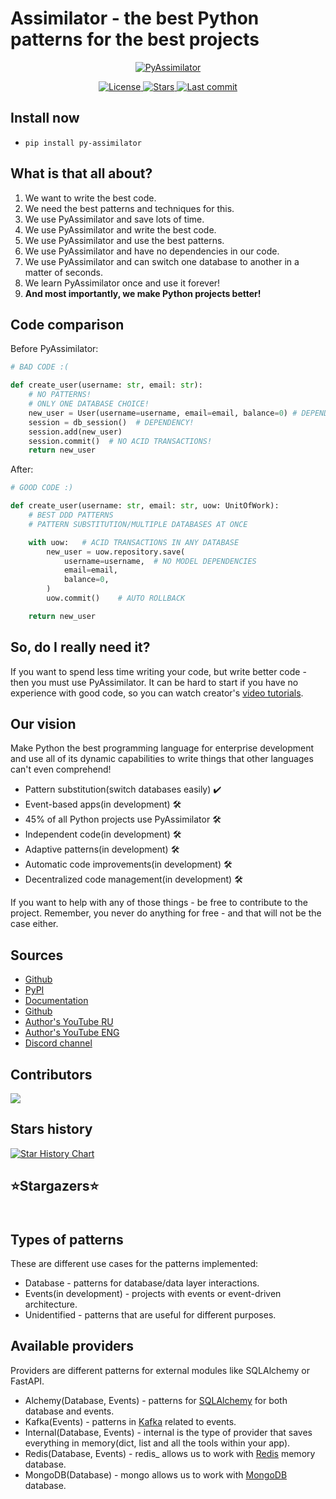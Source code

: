# Assimilator - the best Python patterns for the best projects

<p align="center">
  <a href="https://knucklesuganda.github.io/py_assimilator/"><img src="https://knucklesuganda.github.io/py_assimilator/images/logo.png" alt="PyAssimilator"></a>
</p>
<p align="center">
<a href="https://pypi.org/project/py-assimilator/" target="_blank">
    <img src="https://img.shields.io/github/license/knucklesuganda/py_assimilator?color=%237e56c2&style=for-the-badge" alt="License">
</a>

<a href="https://pypi.org/project/py-assimilator/" target="_blank">
    <img src="https://img.shields.io/github/stars/knucklesuganda/py_assimilator?color=%237e56c2&style=for-the-badge" alt="Stars">
</a>
<a href="https://pypi.org/project/py-assimilator/" target="_blank">
    <img src="https://img.shields.io/github/last-commit/knucklesuganda/py_assimilator?color=%237e56c2&style=for-the-badge" alt="Last commit">
</a>
</p>


## Install now
* `pip install py-assimilator`

## What is that all about?

1. We want to write the best code.
2. We need the best patterns and techniques for this.
3. We use PyAssimilator and save lots of time.
4. We use PyAssimilator and write the best code.
4. We use PyAssimilator and use the best patterns.
6. We use PyAssimilator and have no dependencies in our code.
7. We use PyAssimilator and can switch one database to another in a matter of seconds.
7. We learn PyAssimilator once and use it forever!
7. **And most importantly, we make Python projects better!**


## Code comparison

Before PyAssimilator:
```Python
# BAD CODE :(

def create_user(username: str, email: str):
    # NO PATTERNS!
    # ONLY ONE DATABASE CHOICE!
    new_user = User(username=username, email=email, balance=0) # DEPENDENCY!
    session = db_session()  # DEPENDENCY!
    session.add(new_user)
    session.commit()  # NO ACID TRANSACTIONS!
    return new_user

```

After:
```Python
# GOOD CODE :)

def create_user(username: str, email: str, uow: UnitOfWork):
    # BEST DDD PATTERNS
    # PATTERN SUBSTITUTION/MULTIPLE DATABASES AT ONCE

    with uow:   # ACID TRANSACTIONS IN ANY DATABASE
        new_user = uow.repository.save(
            username=username,  # NO MODEL DEPENDENCIES
            email=email,
            balance=0,
        )
        uow.commit()    # AUTO ROLLBACK

    return new_user

```

## So, do I really need it?

If you want to spend less time writing your code, but write better code - then you must use PyAssimilator.
It can be hard to start if you have no experience with good code, so you can watch creator's [video tutorials](https://knucklesuganda.github.io/py_assimilator/video_tutorials/).


## Our vision

Make Python the best programming language for enterprise development and use all of its dynamic capabilities to write
things that other languages can't even comprehend!

- Pattern substitution(switch databases easily) ✔️
- Event-based apps(in development) 🛠️
- 45% of all Python projects use PyAssimilator 🛠️
- Independent code(in development) 🛠️
- Adaptive patterns(in development) 🛠️
- Automatic code improvements(in development) 🛠️
- Decentralized code management(in development) 🛠️

If you want to help with any of those things - be free to contribute to the project. Remember, you never do anything for
free - and that will not be the case either.

## Sources
* [Github](https://github.com/knucklesuganda/py_assimilator)
* [PyPI](https://pypi.org/project/py-assimilator/)
* [Documentation](https://knucklesuganda.github.io/py_assimilator/)
* [Github](https://github.com/knucklesuganda/py_assimilator)
* [Author's YouTube RU](https://www.youtube.com/channel/UCSNpJHMOU7FqjD4Ttux0uuw)
* [Author's YouTube ENG](https://www.youtube.com/channel/UCeC9LNDwRP9OfjyOFHaSikA)
* [Discord channel](https://discord.gg/gTVaGu7DHN)

## Contributors

<a href="https://github.com/knucklesuganda/py_assimilator/graphs/contributors">
  <img src="https://contrib.rocks/image?repo=knucklesuganda/py_assimilator" />
</a>

## Stars history

[![Star History Chart](https://api.star-history.com/svg?repos=knucklesuganda/py_assimilator&type=Date)](https://star-history.com/#knucklesuganda/py_assimilator&Date)

## ⭐Stargazers⭐

<div id="stargazers" style="display: flex;
    align-items: baseline; flex-wrap: wrap; align-content: center;
    flex-direction: row; padding: 0.2em;"></div>

<script>
    fetch("https://pyassimilator.azurewebsites.net/api/create_stars").then(async (response) => {
        const stargazers = await response.json();
        let stargazersHTML = '';

        const chunkSize = 10;
        for (let i = 0; i < stargazers.length; i += chunkSize) {
            let chunkHTML = "<div style='display: flex; width: 100%; justify-content: space-evenly'>";

            for(const stargazer of stargazers.slice(i, i + chunkSize)){
                chunkHTML += `<a href='${stargazer.url}' class='stargazer'>
                    <img src='${stargazer.avatar}'  style='width: 4em'>
                    <span style='display: none'>${stargazer.login}</span>
                </a>`;
            }

            stargazersHTML += chunkHTML + "</div>";
        }

        document.getElementById("stargazers").innerHTML = stargazersHTML;
    });
</script>

<style>
.stargazer:hover{

    transition: 100ms;
    border: 2px solid white;
    
    overflow: hidden;
    display: flex;
    
    align-items: flex-start;
    align-content: flex-start;
    justify-content: space-evenly;
    flex-direction: column;
    text-align: center;

}

.stargazer:hover > img{

    transition: 100ms;
    width: 12em!important;

}

.stargazer:hover > span{
    transition: 100ms;
    display: inherit!important;
    color: white;
    font-size: 1.4em;
}
</style>

## Types of patterns
These are different use cases for the patterns implemented:

- Database - patterns for database/data layer interactions.
- Events(in development) - projects with events or event-driven architecture.
- Unidentified - patterns that are useful for different purposes.

## Available providers
Providers are different patterns for external modules like SQLAlchemy or FastAPI.

- Alchemy(Database, Events) - patterns for [SQLAlchemy](https://docs.sqlalchemy.org/en/20/) for both database and events.
- Kafka(Events) - patterns in [Kafka](https://kafka.apache.org/) related to events.
- Internal(Database, Events) - internal is the type of provider that saves everything in memory(dict, list and all the tools within your app).
- Redis(Database, Events) - redis_ allows us to work with [Redis](https://redis.io/) memory database.
- MongoDB(Database) - mongo allows us to work with [MongoDB](https://www.mongodb.com/) database.
